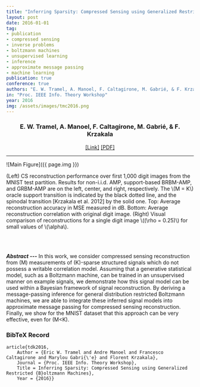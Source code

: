 ```yaml
---
title: "Inferring Sparsity: Compressed Sensing using Generalized Restricted Boltzmann Machines"
layout: post
date: 2016-01-01
tag: 
- publication
- compressed sensing
- inverse problems
- boltzmann machines
- unsupervised learning
- inference
- approximate message passing
- machine learning
publication: true
conference: true
authors: "E. W. Tramel, A. Manoel, F. Caltagirone, M. Gabrié, & F. Krzakala"
in: "Proc. IEEE Info. Theory Workshop"
year: 2016
img: /assets/images/tmc2016.png
---
```


<div align="center">
<h3>E. W. Tramel, A. Manoel, F. Caltagirone, M. Gabrié, & F. Krzakala</h3>
<a href="http://arxiv.org/abs/1606.03956">[Link]</a>
<a href="http://arxiv.org/pdf/1606.03956v1.pdf">[PDF]</a>
</div>

- - -

![Main Figure]({{ page.img }})
<figcaption class="caption">
(Left) CS reconstruction performance over first 1,000 digit images from the MNIST test partition. Results for non-i.i.d. AMP, support-based BRBM-AMP, and GRBM-AMP are on the left, center, and right, respectively. The \(M = K\) oracle support transition is indicated by the black dotted line, and the spinodal transition [Krzakala et al. 2012] by the solid one. Top: Average reconstruction accuracy in MSE measured in dB. Bottom: Average reconstruction correlation with original digit image. (Right) Visual comparison of reconstructions for a single digit image \((\rho = 0.25)\) for small values of \(\alpha\).
</figcaption>

<br><br>

***Abstract ---*** In this work, we consider compressed sensing reconstruction from \(M\) measurements of \(K\)-sparse structured signals which do not possess a writable correlation model. Assuming that a generative statistical model, such as a Boltzmann machine, can be trained in an unsupervised manner on example signals, we demonstrate how this signal model can be used within a Bayesian framework of signal reconstruction. By deriving a message-passing inference for general distribution restricted Boltzmann machines, we are able to integrate these inferred signal models into approximate message passing for compressed sensing reconstruction. Finally, we show for the MNIST dataset that this approach can be very effective, even for \(M<K\).

### BibTeX Record
```
article{tdk2016,
    Author = {Eric W. Tramel and Andre Manoel and Francesco Caltagirone and Marylou Gabri{\'e} and Florent Krzakala},
    Journal = {Proc. IEEE Info. Theory Workshop},
    Title = Inferring Sparsity: Compressed Sensing using Generalized Restricted {B}oltzmann Machines},
    Year = {2016}}
```
